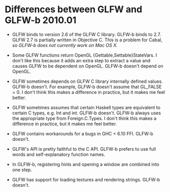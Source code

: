 Differences between GLFW and GLFW-b 2010.01
===========================================

* GLFW binds to version 2.6 of the GLFW C library. GLFW-b binds to 2.7. GLFW
  2.7 is partially written in Objective C. This is a problem for Cabal, so
  _GLFW-b does not currently work on Mac OS X._

* Some GLFW functions return OpenGL {Gettable,Settable}StateVars. I don't like
  this because it adds an extra step to extract a value and causes GLFW to be
  dependent on OpenGL. GLFW-b doesn't depend on OpenGL.

* GLFW sometimes depends on GLFW C library internally defined values. GLFW-b
  doesn't. For example, GLFW-b doesn't assume that GL\_FALSE = 0. I don't think
  this makes a difference in practice, but it makes me feel better.

* GLFW sometimes assumes that certain Haskell types are equivalent to certain C
  types, e.g. Int and int. GLFW-b doesn't. GLFW-b always uses the appropriate
  type from Foreign.C.Types. I don't think this makes a difference in practice,
  but it makes me feel better.

* GLFW contains workarounds for a bugs in GHC &lt; 6.10 FFI. GLFW-b doesn't.

* GLFW's API is pretty faithful to the C API. GLFW-b prefers to use full words
  and self-explanatory function names.

* In GLFW-b, registering hints and opening a window are combined into one step.

* GLFW has support for loading textures and rendering strings. GLFW-b doesn't.
